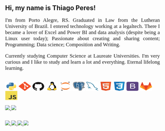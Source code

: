 <h2><b>Hi, my name is Thiago Peres!</b></h2>
<p style="text-align: justify; font-family: Georgia, 'Times New Roman', Times, serif; font-size: 17px;">
    I'm from Porto Alegre, RS. Graduated in Law from the Lutheran University of Brazil. 
    I entered technology working at a legaltech. There I became a lover of Excel and 
    Power BI and data analysis (despite being a Linux user today); Passionate about 
    creating and sharing content; Programming; Data science; Composition and Writing.
</p>
<p style="text-align: justify; font-family: Georgia, 'Times New Roman', Times, serif; font-size: 17px;">
Currently studying Computer Science at Laureate Universities. I'm very curious 
and I like to study and learn a lot and everything. Eternal lifelong learning.
</p>
<div style="display: inline_block"><br>
    <img align="center" alt="Thiago-Python" height="30" width="40" src="https://raw.githubusercontent.com/devicons/devicon/master/icons/python/python-original.svg">
    <img align="center" alt="Thiago-Git" height="30" width="40" src="https://raw.githubusercontent.com/devicons/devicon/master/icons/git/git-original.svg">
    <img align="center" alt="Thiago-GitHub" height="30" width="40" src="https://raw.githubusercontent.com/devicons/devicon/master/icons/github/github-original.svg">
    <img align="center" alt="Thiago-Linux" height="30" width="40" src="https://raw.githubusercontent.com/devicons/devicon/master/icons/linux/linux-original.svg">
    <img align="center" alt="Thiago-Jupyter" height="30" width="40" src="https://raw.githubusercontent.com/devicons/devicon/master/icons/jupyter/jupyter-original.svg">
    <img align="center" alt="Thiago-Postgres" height="30" width="40" src="https://raw.githubusercontent.com/devicons/devicon/master/icons/postgresql/postgresql-original.svg">
    <img align="center" alt="Thiago-MySQL" height="30" width="40" src="https://raw.githubusercontent.com/devicons/devicon/master/icons/mysql/mysql-original.svg">
    <img align="center" alt="Thiago-HTML" height="30" width="40" src="https://raw.githubusercontent.com/devicons/devicon/master/icons/html5/html5-original.svg">
    <img align="center" alt="Thiago-CSS" height="30" width="40" src="https://raw.githubusercontent.com/devicons/devicon/master/icons/css3/css3-original.svg">
    <img align="center" alt="Thiago-Bootstrap" height="30" width="40" src="https://raw.githubusercontent.com/devicons/devicon/master/icons/bootstrap/bootstrap-plain.svg">
    <img align="center" alt="Thiago-GitLab" height="30" width="40" src="https://raw.githubusercontent.com/devicons/devicon/master/icons/gitlab/gitlab-original.svg">
    <img align="center" alt="Thiago-JS" height="30" width="40" src="https://raw.githubusercontent.com/devicons/devicon/master/icons/javascript/javascript-original.svg">
</div>
<br>
<div>
    <a href="https://github.com/thiagoperess">
    <img height="180em" src="https://github-readme-stats.vercel.app/api?username=thiagoperess&show_icons=true&theme=dark&include_all_commits=true&count_private=true"/>
    <img height="180em" src="https://github-readme-stats.vercel.app/api/top-langs/?username=thiagoperess&layout=compact&langs_count=8&theme=dark"/>
</div>
<br>
<div> 
<p class="left">
<a href="https://www.linkedin.com/in/thiagoperess/" alt="Linkedin">
    <img src="https://img.shields.io/badge/-Linkedin-045FB4?style=for-the-badge&logo=Linkedin&logoColor=white&link=https://www.linkedin.com/in/thiagoperess/"/>
</a>

<a href="https://www.instagram.com/thiagoperes.py/" alt="Instagram">
    <img src="https://img.shields.io/badge/-Instagram-DF0174?style=for-the-badge&logo=instagram&logoColor=white&link=https://www.instagram.com/thiagoperes.py/"/
</a>

<a href="https://thiagoperess.medium.com/" alt="Medium">
    <img src="https://img.shields.io/badge/-Medium-000000?style=for-the-badge&logo=medium&logoColor=white&link=https://https://thiagoperess.medium.com/"/>
</a>

<a href="https://twitter.com/othiagoperess" alt="Twitter">
    <img src="https://img.shields.io/badge/-Twitter-58ACFA?style=for-the-badge&logo=twitter&logoColor=white&link=https://https://twitter.com/othiagoperess"/>
</a>
</p> 
</div>

